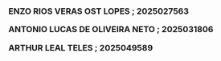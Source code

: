 <h3>
ENZO RIOS VERAS OST LOPES ; 2025027563
 
ANTONIO LUCAS DE OLIVEIRA NETO ; 2025031806
 
ARTHUR LEAL TELES ; 2025049589
</h3>
 
